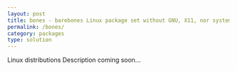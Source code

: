 ```yaml
---
layout: post
title: bones - barebones Linux package set without GNU, X11, nor systemd
permalink: /bones/
category: packages
type: solution
---
```

Linux distributions 
Description coming soon...
